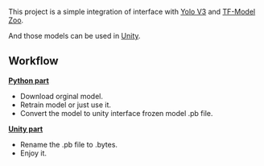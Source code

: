 This project is a simple integration of interface with [Yolo V3](https://pjreddie.com/darknet/yolo/) and [TF-Model Zoo](https://github.com/tensorflow/models/blob/master/research/object_detection/g3doc/detection_model_zoo.md).

And those models can be used in [Unity](https://unity3d.com/).


## Workflow

**[Python part](tree/master/python)**
- Download orginal model.
- Retrain model or just use it.
- Convert the model to unity interface frozen model .pb file. 


**[Unity part](tree/master/unity/object%20detection)**
- Rename the .pb file to .bytes.
- Enjoy it.